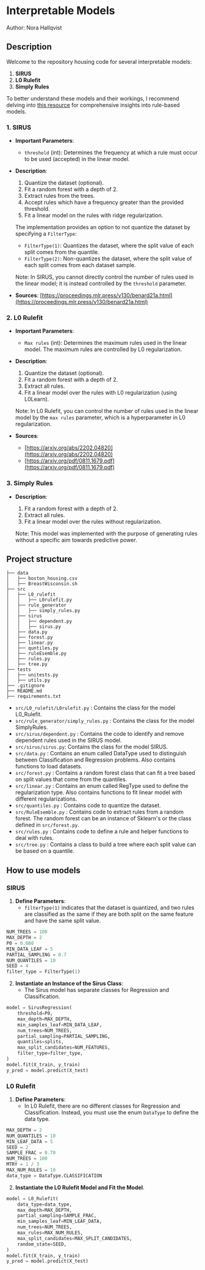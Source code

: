 # Interpretable Models
Author: Nora Hallqvist

## Description
Welcome to the repository housing code for several interpretable models:

1. **SIRUS**
2. **L0 Rulefit**
3. **Simply Rules**

To better understand these models and their workings, I recommend delving into [this resource](https://christophm.github.io/interpretable-ml-book/rulefit.html) for comprehensive insights into rule-based models.

### 1. SIRUS

- **Important Parameters**: 
    - `threshold` (int): Determines the frequency at which a rule must occur to be used (accepted) in the linear model.

- **Description**:
    1. Quantize the dataset (optional).
    2. Fit a random forest with a depth of 2.
    3. Extract rules from the trees.
    4. Accept rules which have a frequency greater than the provided threshold.
    5. Fit a linear model on the rules with ridge regularization.

    The implementation provides an option to not quantize the dataset by specifying a `FilterType`:
    - `FilterType(1)`: Quantizes the dataset, where the split value of each split comes from the quantile.
    - `FilterType(2)`: Non-quantizes the dataset, where the split value of each split comes from each dataset sample.

    Note: In SIRUS, you cannot directly control the number of rules used in the linear model; it is instead controlled by the `threshold` parameter.

- **Sources**: [https://proceedings.mlr.press/v130/benard21a.html](https://proceedings.mlr.press/v130/benard21a.html)

### 2. L0 Rulefit

- **Important Parameters**:
    - `Max rules` (int): Determines the maximum rules used in the linear model. The maximum rules are controlled by L0 regularization.

- **Description**:
    1. Quantize the dataset (optional).
    2. Fit a random forest with a depth of 2.
    3. Extract all rules.
    4. Fit a linear model over the rules with L0 regularization (using L0Learn).

    Note: In L0 Rulefit, you can control the number of rules used in the linear model by the `max rules` parameter, which is a hyperparameter in L0 regularization.

- **Sources**: 
    - [https://arxiv.org/abs/2202.04820](https://arxiv.org/abs/2202.04820)
    - [https://arxiv.org/pdf/0811.1679.pdf](https://arxiv.org/pdf/0811.1679.pdf)

### 3. Simply Rules

- **Description**:
    1. Fit a random forest with a depth of 2.
    2. Extract all rules.
    3. Fit a linear model over the rules without regularization.

    Note: This model was implemented with the purpose of generating rules without a specific aim towards predictive power. 

## Project structure 

```
├── data
│   ├── boston_housing.csv
│   ├── BreastWisconsin.sh
├── src
│   ├── L0_rulefit
│   │   ├── L0rulefit.py
│   ├── rule_generator
│   │   ├── simply_rules.py
│   ├── sirus
│   │   ├── dependent.py
│   │   ├── sirus.py
│   ├── data.py
│   ├── forest.py
│   ├── linear.py
│   ├── quntiles.py
│   ├── ruleEsemble.py
│   ├── rules.py
│   ├── tree.py
├── tests
│   ├── unitests.py
│   ├── utils.py
├── .gitignore
├── README.md
├── requirements.txt
```

* `src/L0_rulefit/L0rulefit.py` : Contains the class for the model L0_Rulefit.
* `src/rule_generator/simply_rules.py` : Contains the class for the model SimplyRules.
* `src/sirus/dependent.py` : Contains the code to identify and remove dependent rules used in the SIRUS model.
* `src/sirus/sirus.py`: Contains the class for the model SIRUS.
* `src/data.py` : Contains an enum called DataType used to distinguish between Classification and Regression problems. Also contains functions to load datasets.
* `src/forest.py` : Contains a random forest class that can fit a tree based on split values that come from the quantiles.
* `src/linear.py` : Contains an enum called RegType used to define the regularization type. Also contains functions to fit linear model with different regularizations.
* `src/quantiles.py` : Contains code to quantize the dataset.
* `src/RuleEsemble.py` : Contains code to extract rules from a random forest. The random forest can be an instance of Sklearn's or the class defined in `src/forest.py`.
* `src/rules.py` : Contains code to define a rule and helper functions to deal with rules.
* `src/tree.py` : Contains a class to build a tree where each split value can be based on a quantile.


## How to use models

### SIRUS

1. **Define Parameters**: 
   - `filterType(1)` indicates that the dataset is quantized, and two rules are classified as the same if they are both split on the same feature and have the same split value.

```python 
NUM_TREES = 100
MAX_DEPTH = 2
P0 = 0.080
MIN_DATA_LEAF = 5
PARTIAL_SAMPLING = 0.7
NUM_QUANTILES = 10
SEED = 4
filter_type = FilterType(1)  
```

2. **Instantiate an Instance of the Sirus Class**: 
   - The Sirus model has separate classes for Regression and Classification.

```python
model = SirusRegression(
    threshold=P0,
    max_depth=MAX_DEPTH,
    min_samples_leaf=MIN_DATA_LEAF,
    num_trees=NUM_TREES,
    partial_sampling=PARTIAL_SAMPLING,
    quantiles=splits,
    max_split_candidates=NUM_FEATURES,
    filter_type=filter_type,
)
model.fit(X_train, y_train)
y_pred = model.predict(X_test)
```

### L0 Rulefit

1. **Define Parameters**: 
   - In L0 Rulefit, there are no different classes for Regression and Classification. Instead, you must use the enum `DataType` to define the data type.

```python
MAX_DEPTH = 2
NUM_QUANTILES = 10
MIN_LEAF_DATA = 5
SEED = 2
SAMPLE_FRAC = 0.70
NUM_TREES = 100
MTRY = 1 / 3
MAX_NUM_RULES = 10
data_type = DataType.CLASSIFICATION
```

2. **Instantiate the L0 Rulefit Model and Fit the Model**. 

```python
model = L0_Rulefit(
    data_type=data_type,
    max_depth=MAX_DEPTH,
    partial_sampling=SAMPLE_FRAC,
    min_samples_leaf=MIN_LEAF_DATA,
    num_trees=NUM_TREES,
    max_rules=MAX_NUM_RULES,
    max_split_candidates=MAX_SPLIT_CANDIDATES,
    random_state=SEED,
)
model.fit(X_train, y_train)
y_pred = model.predict(X_test)
```